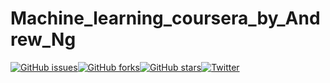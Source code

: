# Machine_learning_coursera_by_Andrew_Ng
[![GitHub issues](https://img.shields.io/github/issues/iamirulofficial/machine_learning_coursera_by_Andrew_Ng?label=Issues)](https://github.com/iamirulofficial/machine_learning_coursera_by_Andrew_Ng/issues)[![GitHub forks](https://img.shields.io/github/forks/iamirulofficial/machine_learning_coursera_by_Andrew_Ng)](https://github.com/iamirulofficial/machine_learning_coursera_by_Andrew_Ng/network)[![GitHub stars](https://img.shields.io/github/stars/iamirulofficial/machine_learning_coursera_by_Andrew_Ng)](https://github.com/iamirulofficial/machine_learning_coursera_by_Andrew_Ng/stargazers)[![Twitter](https://img.shields.io/twitter/url?label=LinkedIn&logo=linkedin&style=social&url=https%3A%2F%2Fwww.linkedin.com%2Fin%2Famirul-islam-90a25617b%2F)](https://twitter.com/intent/tweet?text=Wow:&url=https%3A%2F%2Fgithub.com%2Fiamirulofficial%2Fmachine_learning_coursera_by_Andrew_Ng)

